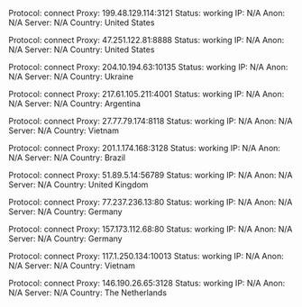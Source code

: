 Protocol: connect
Proxy: 199.48.129.114:3121
Status: working
IP: N/A
Anon: N/A
Server: N/A
Country: United States

Protocol: connect
Proxy: 47.251.122.81:8888
Status: working
IP: N/A
Anon: N/A
Server: N/A
Country: United States

Protocol: connect
Proxy: 204.10.194.63:10135
Status: working
IP: N/A
Anon: N/A
Server: N/A
Country: Ukraine

Protocol: connect
Proxy: 217.61.105.211:4001
Status: working
IP: N/A
Anon: N/A
Server: N/A
Country: Argentina

Protocol: connect
Proxy: 27.77.79.174:8118
Status: working
IP: N/A
Anon: N/A
Server: N/A
Country: Vietnam

Protocol: connect
Proxy: 201.1.174.168:3128
Status: working
IP: N/A
Anon: N/A
Server: N/A
Country: Brazil

Protocol: connect
Proxy: 51.89.5.14:56789
Status: working
IP: N/A
Anon: N/A
Server: N/A
Country: United Kingdom

Protocol: connect
Proxy: 77.237.236.13:80
Status: working
IP: N/A
Anon: N/A
Server: N/A
Country: Germany

Protocol: connect
Proxy: 157.173.112.68:80
Status: working
IP: N/A
Anon: N/A
Server: N/A
Country: Germany

Protocol: connect
Proxy: 117.1.250.134:10013
Status: working
IP: N/A
Anon: N/A
Server: N/A
Country: Vietnam

Protocol: connect
Proxy: 146.190.26.65:3128
Status: working
IP: N/A
Anon: N/A
Server: N/A
Country: The Netherlands

